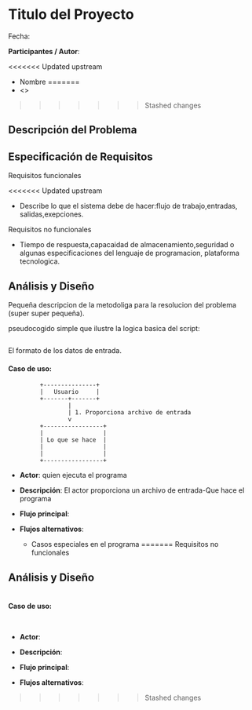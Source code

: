 # Titulo del Proyecto

Fecha:

**Participantes / Autor**:

<<<<<<< Updated upstream
- Nombre  <correo>
=======
-  <>
>>>>>>> Stashed changes

## Descripción del Problema


## Especificación de Requisitos

Requisitos funcionales

<<<<<<< Updated upstream
- Describe lo que el sistema debe de hacer:flujo de trabajo,entradas, salidas,exepciones.


Requisitos no funcionales

- Tiempo de respuesta,capacaidad de almacenamiento,seguridad o algunas especificaciones del lenguaje de programacion, plataforma tecnologica.


## Análisis y Diseño

Pequeña descripcion de la metodoliga para la resolucion del problema (super super pequeña). 

pseudocogido simple que ilustre la logica basica del script:
```
```

El formato de los datos de entrada.

#### Caso de uso:

```
         +---------------+
         |   Usuario     |
         +-------+-------+
                 |
                 | 1. Proporciona archivo de entrada
                 v
         +-----------------+
         |                 |
         | Lo que se hace  |
         |                 |
         |                 |
         +-----------------+
```

- **Actor**: quien ejecuta el programa
- **Descripción**: El actor proporciona un archivo de entrada-Que hace el programa
- **Flujo principal**:

	
- **Flujos alternativos**:
	- Casos especiales en el programa
=======
Requisitos no funcionales


## Análisis y Diseño

```

```



#### Caso de uso: 

```
        
```

- **Actor**: 
- **Descripción**: 
- **Flujo principal**:
	
- **Flujos alternativos**:
	
                

>>>>>>> Stashed changes
